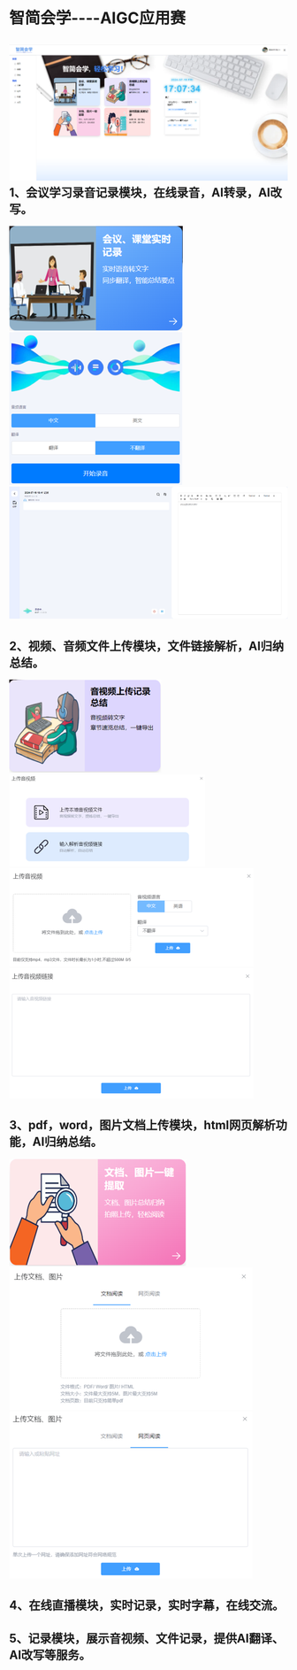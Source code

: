 智简会学----AIGC应用赛
=======
![Example Image](https://github.com/alex-llljdk/listenblue/blob/main/assets/%E5%9B%BE%E7%89%871.png)
1、会议学习录音记录模块，在线录音，AI转录，AI改写。
--------
![Example Image](https://github.com/alex-llljdk/listenblue/blob/main/assets/%E5%9B%BE%E7%89%872.png)
![Example Image](https://github.com/alex-llljdk/listenblue/blob/main/assets/%E5%9B%BE%E7%89%873.png)
![Example Image](https://github.com/alex-llljdk/listenblue/blob/main/assets/%E5%9B%BE%E7%89%874.png)

2、视频、音频文件上传模块，文件链接解析，AI归纳总结。
--------
![Example Image](https://github.com/alex-llljdk/listenblue/blob/main/assets/%E5%9B%BE%E7%89%875.png)
![Example Image](https://github.com/alex-llljdk/listenblue/blob/main/assets/%E5%9B%BE%E7%89%876.png)
![Example Image](https://github.com/alex-llljdk/listenblue/blob/main/assets/%E5%9B%BE%E7%89%877.png)
![Example Image](https://github.com/alex-llljdk/listenblue/blob/main/assets/%E5%9B%BE%E7%89%878.png)


3、pdf，word，图片文档上传模块，html网页解析功能，AI归纳总结。
--------
![Example Image](https://github.com/alex-llljdk/listenblue/blob/main/assets/%E5%9B%BE%E7%89%879.png)
![Example Image](https://github.com/alex-llljdk/listenblue/blob/main/assets/%E5%9B%BE%E7%89%8710.png)
![Example Image](https://github.com/alex-llljdk/listenblue/blob/main/assets/%E5%9B%BE%E7%89%8711.png)

4、在线直播模块，实时记录，实时字幕，在线交流。
--------
5、记录模块，展示音视频、文件记录，提供AI翻译、AI改写等服务。
--------

